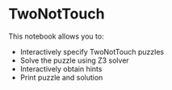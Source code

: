 # TwoNotTouch
This notebook allows you to:
- Interactively specify TwoNotTouch puzzles
- Solve the puzzle using Z3 solver
- Interactively obtain hints
- Print puzzle and solution
